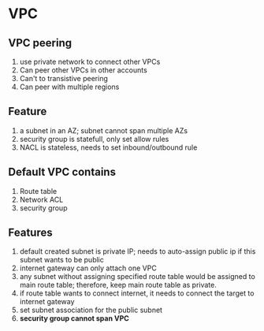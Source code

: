 # VPC
## VPC peering
1. use private network to connect other VPCs
2. Can peer other VPCs in other accounts
3. Can't to transistive peering
4. Can peer with multiple regions
## Feature
1. a subnet in an AZ; subnet cannot span multiple AZs
2. security group is statefull, only set allow rules
3. NACL is stateless, needs to set inbound/outbound rule
## Default VPC contains
1. Route table
2. Network ACL
3. security group
## Features
1. default created subnet is private IP; needs to auto-assign public ip if this subnet wants to be public
2. internet gateway can only attach one VPC
3. any subnet without assigning specified route table would be assigned to main route table; therefore, keep main route table as private.
4. if route table wants to connect internet, it needs to connect the target to internet gateway
5. set subnet association for the public subnet
6. <b>security group cannot span VPC </b>
